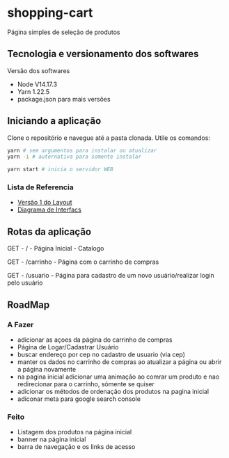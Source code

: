 # shopping-cart
Página simples de seleção de produtos

## Tecnologia e versionamento dos softwares

Versão dos softwares

- Node V14.17.3
- Yarn 1.22.5
- package.json para mais versões


## Iniciando a aplicação

Clone o repositório e navegue até a pasta clonada. Utile os comandos:

```bash
yarn # sem argumentos para instalar ou atualizar
yarn -i # auternativa para somente instalar

yarn start # inicia o servidor WEB
```

### Lista de Referencia

- [Versão 1 do Layout](https://drive.google.com/file/d/1aPXLU2SkbTSmLDj3jwzty6UhXZ9WZJoD/view?usp=sharing)
- [Diagrama de Interfacs](https://drive.google.com/file/d/1sSoQqtK-7jkbpPpCJoeMF9AnAHGeFswf/view?usp=sharing)

## Rotas da aplicação

GET - / - Página Inicial - Catalogo

GET - /carrinho - Página com o carrinho de compras

GET - /usuario - Página para cadastro de um novo usuário/realizar login pelo usuário

## RoadMap

### A Fazer
- adicionar as açoes da página do carrinho de compras
- Página de Logar/Cadastrar Usuário
- buscar endereço por cep no cadastro de usuario (via cep)
- manter os dados no carrinho de compras ao atualizar a página ou abrir a página novamente
- na pagina inicial adicionar uma animação ao comrar um produto e nao redirecionar para o carrinho, sómente se quiser
- adicionar os métodos de ordenação dos produtos na pagina inicial
- adiconar meta para google search console
### Feito
- Listagem dos produtos na página inicial
- banner na página inicial
- barra de navegação e os links de acesso
